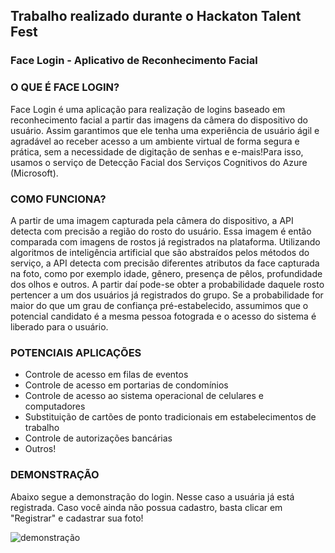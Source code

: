 ## Trabalho realizado durante o Hackaton Talent Fest
### Face Login - Aplicativo de Reconhecimento Facial

### O QUE É FACE LOGIN?

Face Login é uma aplicação para realização de logins baseado em reconhecimento facial a partir das imagens da câmera do dispositivo do usuário. Assim garantimos que ele tenha uma experiência de usuário ágil e agradável ao receber acesso a um ambiente virtual de forma segura e prática, sem a necessidade de digitação de senhas e e-mais!Para isso, usamos o serviço de Detecção Facial dos Serviços Cognitivos do Azure (Microsoft).


### COMO FUNCIONA?
A partir de uma imagem capturada pela câmera do dispositivo, a API detecta com precisão a região do rosto do usuário. Essa imagem é então comparada com imagens de rostos já registrados na plataforma. Utilizando algoritmos de inteligência artificial que são abstraídos pelos métodos do serviço, a API detecta com precisão diferentes atributos da face capturada na foto, como por exemplo idade, gênero, presença de pêlos, profundidade dos olhos e outros. A partir daí pode-se obter a probabilidade daquele rosto pertencer a um dos usuários já registrados do grupo. Se a probabilidade for maior do que um grau de confiança pré-estabelecido, assumimos que o potencial candidato é a mesma pessoa fotograda e o acesso do sistema é liberado para o usuário. 


### POTENCIAIS APLICAÇÕES
* Controle de acesso em filas de eventos
* Controle de acesso em portarias de condomínios
* Controle de acesso ao sistema operacional de celulares e computadores
* Substituição de cartões de ponto tradicionais em estabelecimentos de trabalho
* Controle de autorizações bancárias
* Outros!


### DEMONSTRAÇÃO
Abaixo segue a demonstração do login. Nesse caso a usuária já está registrada. Caso você ainda não possua cadastro, basta clicar em "Registrar" e cadastrar sua foto!

![demonstração](src/assets/demo_mona.gif)

